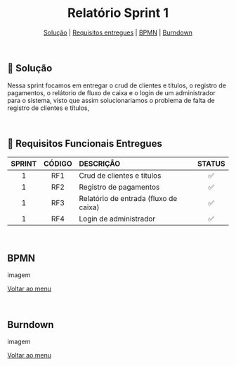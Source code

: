 <div align="center" id="menu">

<h1> Relatório Sprint 1 </h1>

<p>
    <a href="#solucao">Solução</a> | 
    <a href="#requisitos">Requisitos entregues</a> | 
    <a href="#bpmn">BPMN</a> |
    <a href="#burndown">Burndown</a> 
</p>

</div>
<br>

<span id="solucao">

## :pencil: Solução
 Nessa sprint focamos em entregar o crud de clientes e títulos, o registro de pagamentos, o relátorio de fluxo de caixa e o login de um administrador para o sistema, visto que assim solucionariamos o problema de falta de registro de clientes e títulos, 

<br>

<span id="requisitos">

## :pushpin: Requisitos Funcionais Entregues 

| SPRINT | CÓDIGO | DESCRIÇÃO                             | STATUS |
| :----: | :----: | :------------------------------------ | :----: |
|   1    |  RF1   | Crud de clientes e titulos            |   ✅    |
|   1    |  RF2   | Registro de pagamentos                |   ✅    |
|   1    |  RF3   | Relatório de entrada (fluxo de caixa) |   ✅    |
|   1    |  RF4   | Login de administrador                |   ✅    |

<br>

<span id="bpmn">

<h2> BPMN </h2>

imagem

<a href="#menu">Voltar ao menu</a>

<br>

<span id="burndown">

<H2> Burndown </h2>

imagem

<a href="#menu">Voltar ao menu</a>

